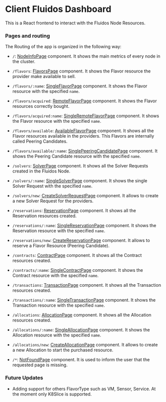 # Client Fluidos Dashboard

This is a React frontend to interact with the Fluidos Node Resources.

### Pages and routing
The Routing of the app is organized in the following way:
- `/`: [NodeInfoPage](/client/src/pages/Nodes/NodeInfoPage.jsx) component. It shows the main metrics of every node in the cluster.

- `/flavors`: [FlavorsPage](/client/src/pages/Flavor/FlavourPage.jsx) component. It shows the Flavor resource the provider make available to sell.
- `/flavors/:name`: [SingleFlavorPage](/client/src/pages/Flavor/SingleFlavorPage.jsx) component. It shows the Flavor resource with the specified `name`.

- `/flavors/acquired`: [RemoteFlavorPage](/client/src/pages/Flavor/AcquiredFlavorPage.jsx) component. It shows the Flavor resources correctly bought. 
- `/flavors/acquired:name`: [SingleRemoteFlavorPage](/client/src/pages/Flavor/SingleAcquiredFlavorPage.jsx) component. It shows the Flavor resource with the specified `name`.

- `/flavors/available`: [AvailableFlavorPage](/client/src/pages/Flavor/AvailableFlavorPage.jsx) component. It shows all the Flavor resources available in the providers. This Flavors are internally called Peering Candidates.
- `/flavors/available/:name`: [SinglePeeringCandidatePage](/client/src/pages/PeeringCandidates/SinglePeeringCandidatePage.jsx) component. It shows the Peering Candidate resource with the specified `name`.

- `/solvers`: [SolverPage](/client/src/pages/Solver/SolverPage.jsx) component. It shows all the Solver Requests created in the Fluidos Node.
- `/solvers/:name`: [SingleSolverPage](/client/src/pages/Solver/SingleSolverPage.jsx) component. It shows the single Solver Request with the specified `name`.
- `/solvers/new`: [CreateSolverRequestPage](/client/src/pages/Solver/CreateSolverRequestPage.jsx) component. It allows to create a new Solver Request for the providers.

- `/reservations`: [ReservationPage](/client/src/pages/Reservation/ReservationPage.jsx) component. It shows all the Reservation resources created.
- `/reservations/:name`: [SingleReservationPage](/client/src/pages/Reservation/SingleReservationPage.jsx) component. It shows the Reservation resource with the specified `name`.
- `/reservations/new`: [CreateReservationPage](/client/src/pages/Reservation/CreateReservationPage.jsx) component. It allows to reserve a Flavor Resource (Peering Candidate).

- `/contracts`: [ContractPage](/client/src/pages/Contracts/ContractPage.jsx) component. It shows all the Contract resources created.
- `/contracts/:name`: [SingleContractPage](/client/src/pages/Contracts/SingleContractPage.jsx) component. It shows the Contract resource with the specified `name`.

- `/transactions`: [TransactionPage](/client/src/pages/Transaction/TransactionPage.jsx) component. It shows all the Transaction resources created.
- `/transactions/:name`: [SingleTransactionPage](/client/src/pages/Transaction/SingleTransactionPage.jsx) component. It shows the Transaction resource with the specified `name`.

- `/allocations`: [AllocationPage](/client/src/pages/Allocations/AllocationPage.jsx) component. It shows all the Allocation resources created.
- `/allocations/:name`: [SingleAllocationPage](/client/src/pages/Allocations/SingleAllocationPage.jsx) component. It shows the Allocation resource with the specified `name`.
- `/allocations/new`: [CreateAllocationPage](/client/src/pages/Allocations/CreateAllocationPage.jsx) component. It allows to create a new Allocation to start the purchased resource.

-  `/*`: [NotFoundPage](/client/src/pages/utils/NotFoundPage.jsx) component. It is used to inform the user that the requested page is missing.

### Future Updates
- Adding support for others FlavorType such as VM, Sensor, Service. At the moment only K8Slice is supported.